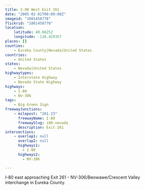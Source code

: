 ```yaml
---
title: I-80 West Exit 261
date: "2005-02-01T00:00:00Z"
imageid: "1801458778"
flickrid: "1801458778"
location:
    latitude: 40.66252
    longitude: -116.429357
places: []
counties:
    - Eureka County|Nevada|United States
countries:
    - United States
states:
    - Nevada|United States
highwaytypes:
    - Interstate Highway
    - Nevada State Highway
highways:
    - I-80
    - NV-306
tags:
    - Big Green Sign
freewayJunctions:
    - milepost: "261.23"
      freewayName: I-80
      freewaySlug: i80-nevada
      description: Exit 261
intersections:
    - overlap1: null
      overlap2: null
      highways1:
        - I-80
      highways2:
        - NV-306

---
```

I-80 east approaching Exit 261 - NV-306/Beowawe/Crescent Valley interchange in Eureka County.